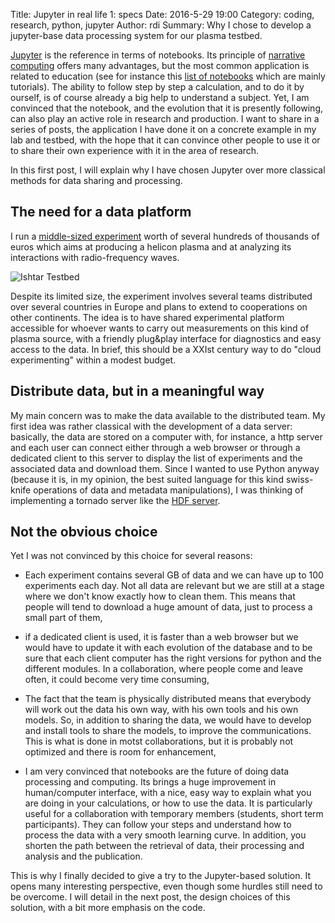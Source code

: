Title:  Jupyter in real life 1: specs
Date: 2016-5-29 19:00
Category: coding, research, python, jupyter
Author: rdi
Summary: Why I chose to develop a jupyter-base data processing system for our plasma testbed.

[Jupyter](http://jupyter.org) is the reference in terms of notebooks. Its principle of [narrative computing](http://blog.jupyter.org/2015/07/07/project-jupyter-computational-narratives-as-the-engine-of-collaborative-data-science/) offers many advantages, but the most common application is related to education (see for instance this [list of notebooks](http://nb.bianp.net/sort/views/) which are mainly tutorials). The ability to follow step by step a calculation, and to do it by ourself, is of course already a big help to understand a subject. Yet, I am convinced that the notebook, and the evolution that it is presently following, can also play an active role in research and production. I want to share in a series of posts, the application I have done it on a concrete example in my lab and testbed, with the hope that it can convince other people to use it or to share their own experience with it in the area of research. 

In this first post, I will explain why I have chosen Jupyter over more classical methods for data sharing and processing.

## The need for a data platform

I run a [middle-sized experiment](http://www.ipp.mpg.de/3818534/ishtar) worth of several hundreds of thousands of euros which aims at producing a helicon plasma and at analyzing its interactions with radio-frequency waves. 

![Ishtar Testbed]({filename}/images/ishtar_plasma.jpg)

Despite its limited size, the experiment involves several teams distributed over several countries in Europe and plans to extend to cooperations on other continents. The idea is to have shared experimental platform accessible for whoever wants to carry out measurements on this kind of plasma source, with a friendly plug&play interface for diagnostics and easy access to the data. In brief, this should be a XXIst century way to do "cloud experimenting" within a modest budget.

## Distribute data, but in a meaningful way

My main concern was to make the data available to the distributed team. My first idea was rather classical with the development of a data server: basically, the data are stored on a computer with, for instance, a http server and each user can connect either through a web browser or through a dedicated client to this server to display the list of experiments and the associated data and download them. Since I wanted to use Python anyway (because it is, in my opinion, the best suited language for this kind swiss-knife operations of data and metadata manipulations), I was thinking of implementing a tornado server like the [HDF server](https://www.hdfgroup.org/projects/hdfserver/). 

## Not the obvious choice

Yet I was not convinced by this choice for several reasons:

+ Each experiment contains several GB of data and we can have up to 100 experiments each day. Not all data are relevant but we are still at a stage where we don't know exactly how to clean them. This means that people will tend to download a huge amount of data, just to process a small part of them,

+ if a dedicated client is used, it is faster than a web browser but we would have to update it with each evolution of the database and to be sure that each client computer has the right versions for python and the different modules. In a collaboration, where people come and leave often, it could become very time consuming,

+ The fact that the team is physically distributed means that everybody will work out the data his own way, with his own tools and his own models. So, in addition to sharing the data, we would have to develop and install tools to share the models, to improve the communications. This is what is done in motst collaborations, but it is probably not optimized and there is room for enhancement, 

+ I am very convinced that notebooks are the future of doing data processing and computing. Its brings a huge improvement in human/computer interface, with a nice, easy way to explain what you are doing in your calculations, or how to use the data. It is particularly useful for a collaboration with temporary members (students, short term participants). They can follow your steps and understand how to process the data with a very smooth learning curve. In addition, you shorten the path between the retrieval of data, their processing and analysis and the publication.

This is why I finally decided to give a try to the Jupyter-based solution. It opens many interesting perspective, even though some hurdles still need to be overcome. I will detail in the next post, the design choices of this solution, with a bit more emphasis on the code.
